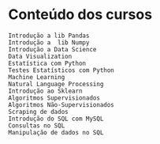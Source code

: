 # Conteúdo dos cursos
    Introdução a lib Pandas
    Introdução a  lib Numpy
    Introdução a Data Science
    Data Visualization
    Estatística com Python
    Testes Estatísticos com Python
    Machine Learning
    Natural Language Processing
    Introdução ao Sklearn
    Algoritmos Supervisionados
    Algoritmos Não-Supervisionados
    Scraping de dados
    Introdução do SQL com MySQL
    Consultas no SQL
    Manipulação de dados no SQL

